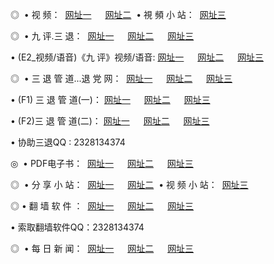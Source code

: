 <p>◎   • 视 频： 
<a href="http://24.eye.rs/tv/" target="_blank">网址一</a> 　 
<a href="http://ph26.ml" target="_blank">网址二</a>   • 視 頻 小 站： 
<a href="http://cn42.ml/" target="_blank">网址三</a></p>
<p>◎   • 九 评.三 退：  
<a href="http://24.eye.rs/t/" target="_blank">网址一</a> 　 
<a href="http://ph26.ml:81/v/" target="_blank">网址二</a> 　 
<a href="http://cn42.ml/tt/" target="_blank">网址三</a> 　</p>
<p>  • (E2_视频/语音)《九 评》视频/语音: 
<a href="http://24.eye.rs/v/" target="_blank">网址一</a> 　 
<a href="http://ph26.ml" target="_blank">网址二</a> 　 
<a href="http://cn42.ml/v/" target="_blank">网址三</a></p>
<p>◎   • 三 退 管 道...退 党 网：  
<a href="http://24.eye.rs/go/8/" target="_blank">网址一</a> 　 
<a href="http://ph26.ml" target="_blank">网址二</a> 　 
<a href="http://cn42.ml/go/8/" target="_blank">网址三</a></p>
<p>  • (F1) 三 退 管 道(一)： 
<a href="http://24.eye.rs/d/" target="_blank">网址一</a> 　 
<a href="http://ph26.ml" target="_blank">网址二</a> 　 
<a href="http://cn42.ml/d/" target="_blank">网址三</a></p>
<p>  • (F2)三 退 管 道(二)： 
<a href="http://24.eye.rs/dd/" target="_blank">网址一</a> 　 
<a href="http://ph26.ml" target="_blank">网址二</a> 　 
<a href="http://cn42.ml/dd/" target="_blank">网址三</a></p>
<p>  • 协助三退QQ : 2328134374</p>
<p>◎   • PDF电子书：  
<a href="http://24.eye.rs/p/" target="_blank">网址一</a> 　 
<a href="http://ph26.ml" target="_blank">网址二</a> 　 
<a href="http://cn42.ml/p/" target="_blank">网址三</a></p>
<p>◎ </span>  • 分 享 小 站：  
<a href="http://24.eye.rs/" target="_blank">网址一</a> 　 
<a href="http://ph26.ml" target="_blank">网址二</a>   • 视 频 小 站：  
<a href="http://cn42.ml/" target="_blank">网址三</a></p>
<p>◎  • 翻 墙 软 件 ：  
<a href="http://24.eye.rs/f/" target="_blank">网址一</a> 　 
<a href="http://ph26.ml" target="_blank">网址二</a> 　 
<a href="http://cn42.ml/f/" target="_blank">网址三</a></p>
<p>  • 索取翻墙软件QQ：2328134374</p>
<p>◎ </span>  • 每 日 新 闻：  
<a href="http://24.eye.rs/day/index.html" target="_blank">网址一</a> 　 
<a href="http://ph26.ml" target="_blank">网址二</a> 　 
<a href="http://cn42.ml/day/index.html" target="_blank">网址三</a></p>
